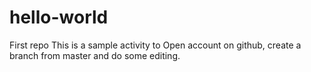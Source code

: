 # hello-world
First repo
This is a sample activity to Open account on github, create a branch from master and do some editing.
